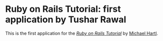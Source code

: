 # Ruby on Rails Tutorial: first application by Tushar Rawal

This is the first application for the
[*Ruby on Rails Tutorial*](http://railstutorial.org/)
by [Michael Hartl](http://michaelhartl.com/).